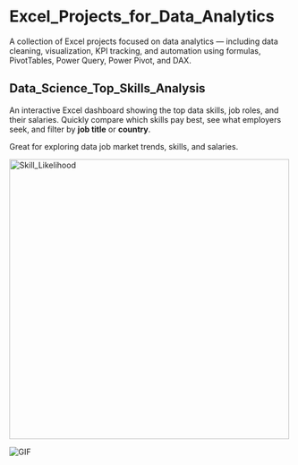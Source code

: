 # Excel_Projects_for_Data_Analytics
A collection of Excel projects focused on data analytics — including data cleaning, visualization, KPI tracking, and automation using formulas, PivotTables, Power Query, Power Pivot, and DAX.  
## Data_Science_Top_Skills_Analysis
An interactive Excel dashboard showing the top data skills, job roles, and their salaries.
Quickly compare which skills pay best, see what employers seek, and filter by **job title** or **country**.  

Great for exploring data job market trends, skills, and salaries.  

<img width="500" height="500" alt="Skill_Likelihood" src="https://github.com/user-attachments/assets/616de817-97cb-4c05-a883-73b340821113" />

![GIF](https://github.com/user-attachments/assets/3d3adaef-0632-4a8f-90ab-178deced1355)


